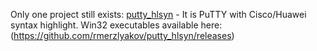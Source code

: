 Оnly one project still exists: [putty_hlsyn](https://github.com/rmerzlyakov/putty_hlsyn) - It is PuTTY with Cisco/Huawei syntax highlight.
Win32 executables available here: (https://github.com/rmerzlyakov/putty_hlsyn/releases)

